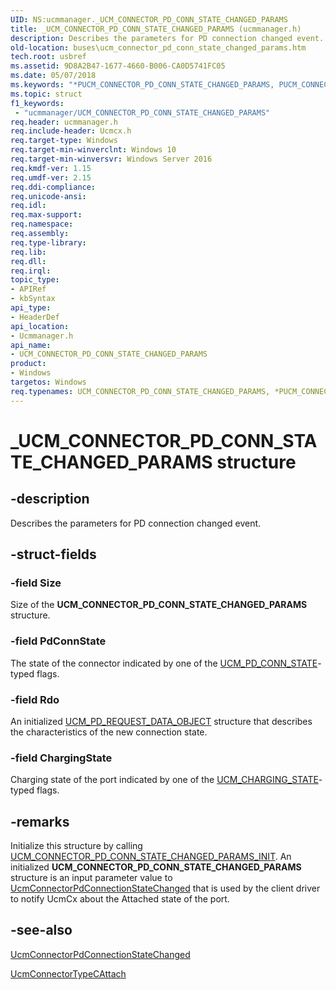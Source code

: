 ```yaml
---
UID: NS:ucmmanager._UCM_CONNECTOR_PD_CONN_STATE_CHANGED_PARAMS
title: _UCM_CONNECTOR_PD_CONN_STATE_CHANGED_PARAMS (ucmmanager.h)
description: Describes the parameters for PD connection changed event.
old-location: buses\ucm_connector_pd_conn_state_changed_params.htm
tech.root: usbref
ms.assetid: 9D8A2B47-1677-4660-B006-CA0D5741FC05
ms.date: 05/07/2018
ms.keywords: "*PUCM_CONNECTOR_PD_CONN_STATE_CHANGED_PARAMS, PUCM_CONNECTOR_PD_CONN_STATE_CHANGED_PARAMS, PUCM_CONNECTOR_PD_CONN_STATE_CHANGED_PARAMS structure pointer [Buses], UCM_CONNECTOR_PD_CONN_STATE_CHANGED_PARAMS, UCM_CONNECTOR_PD_CONN_STATE_CHANGED_PARAMS structure [Buses], _UCM_CONNECTOR_PD_CONN_STATE_CHANGED_PARAMS, buses.ucm_connector_pd_conn_state_changed_params, ucmmanager/PUCM_CONNECTOR_PD_CONN_STATE_CHANGED_PARAMS, ucmmanager/UCM_CONNECTOR_PD_CONN_STATE_CHANGED_PARAMS"
ms.topic: struct
f1_keywords:
 - "ucmmanager/UCM_CONNECTOR_PD_CONN_STATE_CHANGED_PARAMS"
req.header: ucmmanager.h
req.include-header: Ucmcx.h
req.target-type: Windows
req.target-min-winverclnt: Windows 10
req.target-min-winversvr: Windows Server 2016
req.kmdf-ver: 1.15
req.umdf-ver: 2.15
req.ddi-compliance: 
req.unicode-ansi: 
req.idl: 
req.max-support: 
req.namespace: 
req.assembly: 
req.type-library: 
req.lib: 
req.dll: 
req.irql: 
topic_type:
- APIRef
- kbSyntax
api_type:
- HeaderDef
api_location:
- Ucmmanager.h
api_name:
- UCM_CONNECTOR_PD_CONN_STATE_CHANGED_PARAMS
product:
- Windows
targetos: Windows
req.typenames: UCM_CONNECTOR_PD_CONN_STATE_CHANGED_PARAMS, *PUCM_CONNECTOR_PD_CONN_STATE_CHANGED_PARAMS
---
```


# _UCM_CONNECTOR_PD_CONN_STATE_CHANGED_PARAMS structure


## -description


Describes the parameters for PD connection changed event.


## -struct-fields




### -field Size

Size of the <b>UCM_CONNECTOR_PD_CONN_STATE_CHANGED_PARAMS</b> structure. 


### -field PdConnState

The state of the connector indicated by one of the <a href="https://docs.microsoft.com/windows-hardware/drivers/ddi/content/ucmtypes/ne-ucmtypes-_ucm_pd_conn_state">UCM_PD_CONN_STATE</a>-typed flags.


### -field Rdo

An initialized <a href="https://docs.microsoft.com/windows-hardware/drivers/ddi/content/ucmtypes/ns-ucmtypes-_ucm_pd_request_data_object">UCM_PD_REQUEST_DATA_OBJECT</a> structure that describes the characteristics of the new connection state.


### -field ChargingState

Charging state of the port indicated by one of the <a href="https://docs.microsoft.com/windows-hardware/drivers/ddi/content/ucmtypes/ne-ucmtypes-_ucm_charging_state">UCM_CHARGING_STATE</a>-typed flags. 


## -remarks



Initialize this structure by calling <a href="https://docs.microsoft.com/windows-hardware/drivers/ddi/content/ucmmanager/nf-ucmmanager-ucm_connector_pd_conn_state_changed_params_init">UCM_CONNECTOR_PD_CONN_STATE_CHANGED_PARAMS_INIT</a>. An initialized <b>UCM_CONNECTOR_PD_CONN_STATE_CHANGED_PARAMS</b> structure is an input parameter value to <a href="https://docs.microsoft.com/windows-hardware/drivers/ddi/content/ucmmanager/nf-ucmmanager-ucmconnectorpdconnectionstatechanged">UcmConnectorPdConnectionStateChanged</a> that is used by the client driver to notify UcmCx about the Attached state of the port.




## -see-also




<a href="https://docs.microsoft.com/windows-hardware/drivers/ddi/content/ucmmanager/nf-ucmmanager-ucmconnectorpdconnectionstatechanged">UcmConnectorPdConnectionStateChanged</a>



<a href="https://docs.microsoft.com/windows-hardware/drivers/ddi/content/ucmmanager/nf-ucmmanager-ucmconnectortypecattach">UcmConnectorTypeCAttach</a>
 

 

